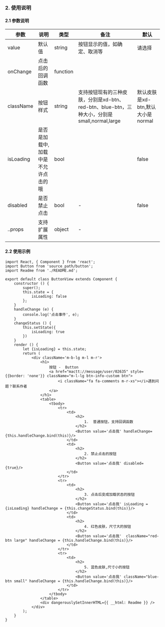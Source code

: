### 2. 使用说明

#### 2.1 参数说明

| 参数        | 说明           | 类型         |  备注       |   默认       |  
| ------------ | ------------- | ------------ | ------------  |------------  |
| value   | 默认值    | string       |  按钮显示的值，如确定、取消等   |   请选择  |
| onChange       | 点击后的回调函数    | function       |  |     |
| className | 按钮样式 | string | 支持按钮现有的三种皮肤，分别是xd-btn、red-btn、blue-btn，三种大小，分别是 small,normal,large| 默认皮肤是xd-btn,默认大小是normal | 
| isLoading       | 是否是加载中,加载中是不允许点击的哦   | bool       |    |  false   |
| disabled       |  是否禁止点击    |    bool    | -    |   false  |
| ..props | 支持扩展属性 | object | - |



#### 2.2 使用示例
	
	import React, { Component } from 'react';
	import Button from 'source_path/button';
	import Readme from './README.md';

	export default class ButtonView extends Component {
	    constructor () {
	        super();
	        this.state = {
	            isLoading: false
	        };
	    }
	    handleChange (e) {
	        console.log('点击事件', e);
	    }
	    changeStatus () {
	        this.setState({
	            isLoading: true
	        })
	    }
	    render () {
	        let {isLoading} = this.state;
	        return (
	            <div className='m-b-lg m-l m-r'>
	                <h1>
	                    按钮 -  Button
	                    <a href="mactt://message/user/02635" style={{border: 'none'}} className="m-l-lg btn-info-custom btn">
	                        <i className="fa fa-comments m-r-xs"></i>遇到问题？联系作者
	                    </a>
	                </h1>
	                <table>
	                    <tbody>
	                        <tr>
	                            <td>
	                                <h2>
	                                    1.  普通按钮，支持回调函数
	                                </h2>
	                                <Button value='点击我' handleChange={this.handleChange.bind(this)}/>
	                            </td>
	                            <td>
	                                <h2>
	                                    2. 禁止点击的按钮
	                                </h2>
	                                <Button value='点击我' disabled={true}/>
	                            </td>
	                        </tr>
	                        <tr>
	                            <td>
	                                <h2>
	                                    3. 点击后变成加载状态的按钮
	                                </h2>
	                                <Button value='点击我' isLoading = {isLoading} handleChange = {this.changeStatus.bind(this)}/>
	                            </td>
	                            <td>
	                                <h2>
	                                    4. 红色皮肤，尺寸大的按钮
	                                </h2>
	                                <Button value='点击我'  className="red-btn large" handleChange = {this.handleChange.bind(this)}/>
	                            </td>
	                        </tr>
	                        <tr>
	                            <td>
	                                <h2>
	                                    5. 蓝色皮肤,尺寸小的按钮
	                                </h2>
	                                <Button value='点击我' className="blue-btn small" handleChange = {this.handleChange.bind(this)}/>
	                            </td>
	                        </tr>
	                    </tbody>
	                </table>
	                <div dangerouslySetInnerHTML={{ __html: Readme }} />
	            </div>
	        );
	    }
	}